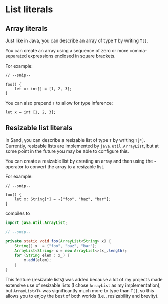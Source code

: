 # List literals

## Array literals

Just like in Java, you can describe an array of type `T` by writing `T[]`.

You can create an array using a sequence of zero or more comma-separated expressions enclosed in square brackets.

For example:

```sand
// --snip--

foo() {
    let x: int[] = [1, 2, 3];
}
```

You can also prepend `T` to allow for type inference:

```sand
let x = int [1, 2, 3];
```

## Resizable list literals

In Sand, you can describe a resizable list of type `T` by writing `T[*]`. Currently, resizable lists are implemented by `java.util.ArrayList`, but at some point in the future you may be able to configure this.

You can create a resizable list by creating an array and then using the `~` operator to convert the array to a resizable list.

For example:

```sand
// --snip--

foo() {
    let x: String[*] = ~["foo", "baz", "bar"];
}
```

compiles to

```java
import java.util.ArrayList;

// --snip--

private static void foo(ArrayList<String> x) {
    String[] x_ = {"foo", "baz", "bar"};
    ArrayList<String> x = new ArrayList<>(x_.length);
    for (String elem : x_) {
        x.add(elem);
    }
}
```

This feature (resizable lists) was added because a lot of my projects made extensive use of resizable lists (I chose `ArrayList` as my implementation), but `ArrayList<T>` was significantly much more to type than `T[]`, so this allows you to enjoy the best of both worlds (i.e., resizability and brevity).
